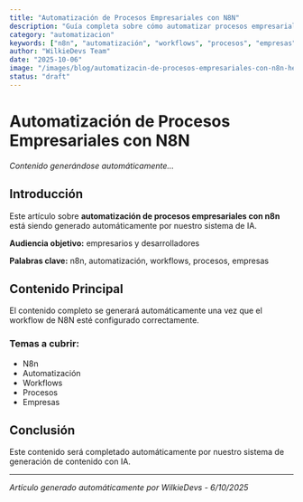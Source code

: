 ```yaml
---
title: "Automatización de Procesos Empresariales con N8N"
description: "Guía completa sobre cómo automatizar procesos empresariales usando N8N"
category: "automatizacion"
keywords: ["n8n", "automatización", "workflows", "procesos", "empresas"]
author: "WilkieDevs Team"
date: "2025-10-06"
image: "/images/blog/automatizacin-de-procesos-empresariales-con-n8n-hero.webp"
status: "draft"
---
```


# Automatización de Procesos Empresariales con N8N

*Contenido generándose automáticamente...*

## Introducción

Este artículo sobre **automatización de procesos empresariales con n8n** está siendo generado automáticamente por nuestro sistema de IA. 

**Audiencia objetivo:** empresarios y desarrolladores

**Palabras clave:** n8n, automatización, workflows, procesos, empresas

## Contenido Principal

El contenido completo se generará automáticamente una vez que el workflow de N8N esté configurado correctamente.

### Temas a cubrir:

- N8n
- Automatización
- Workflows
- Procesos
- Empresas

## Conclusión

Este contenido será completado automáticamente por nuestro sistema de generación de contenido con IA.

---

*Artículo generado automáticamente por WilkieDevs - 6/10/2025*
